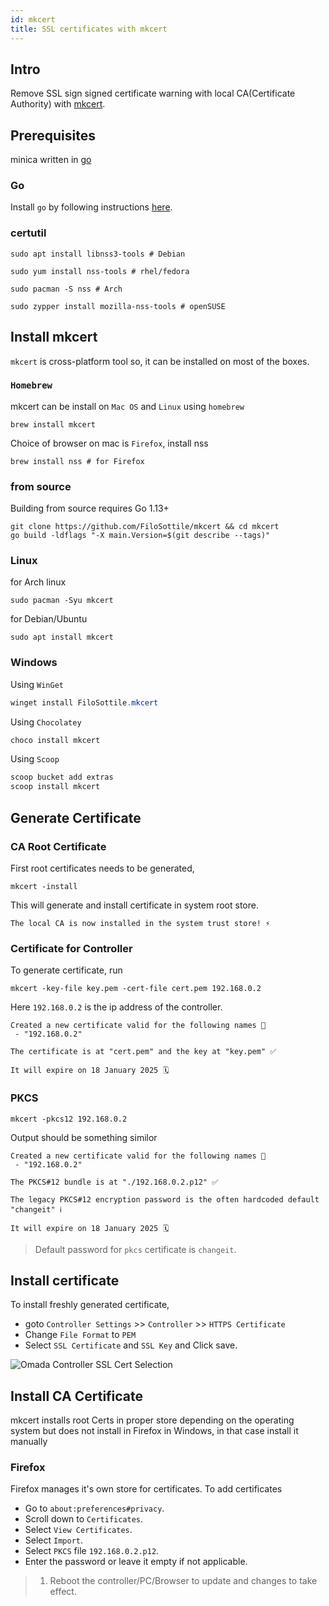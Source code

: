 ```yaml
---
id: mkcert
title: SSL certificates with mkcert
---
```


## Intro

Remove SSL sign signed certificate warning with local CA(Certificate Authority) with [mkcert](https://github.com/FiloSottile/mkcert).

## Prerequisites

minica written in [go](https://go.dev/)

### Go

Install `go` by following instructions [here](https://go.dev/doc/install).

### certutil

```shell
sudo apt install libnss3-tools # Debian

sudo yum install nss-tools # rhel/fedora
    
sudo pacman -S nss # Arch

sudo zypper install mozilla-nss-tools # openSUSE 
```

## Install mkcert

`mkcert` is cross-platform tool so, it can be installed on most of the boxes.

### `Homebrew`

mkcert can be install on `Mac OS` and `Linux` using `homebrew`

```shell
brew install mkcert
```

Choice of browser on mac is `Firefox`,  install nss

```shell
brew install nss # for Firefox
```

### from source

Building from source requires Go 1.13+

```shell
git clone https://github.com/FiloSottile/mkcert && cd mkcert
go build -ldflags "-X main.Version=$(git describe --tags)"
```

### Linux

for Arch linux

```shell
sudo pacman -Syu mkcert
```

for Debian/Ubuntu

```shell
sudo apt install mkcert
```

### Windows

Using `WinGet`

```powershell
winget install FiloSottile.mkcert
```

Using `Chocolatey`

```powershell
choco install mkcert
```

Using `Scoop`

```powershell
scoop bucket add extras
scoop install mkcert
```

## Generate Certificate

### CA Root Certificate

First root certificates needs to be generated,

```shell
mkcert -install
```

This will generate and install certificate in system root store.

```shell
The local CA is now installed in the system trust store! ⚡️
```

### Certificate for Controller

To generate certificate, run

```shell
mkcert -key-file key.pem -cert-file cert.pem 192.168.0.2
```

Here `192.168.0.2` is the ip address of the controller.

```shell
Created a new certificate valid for the following names 📜
 - "192.168.0.2"

The certificate is at "cert.pem" and the key at "key.pem" ✅

It will expire on 18 January 2025 🗓
```

### PKCS

```shell
mkcert -pkcs12 192.168.0.2
```

Output should be something similor

```shell
Created a new certificate valid for the following names 📜
 - "192.168.0.2"

The PKCS#12 bundle is at "./192.168.0.2.p12" ✅

The legacy PKCS#12 encryption password is the often hardcoded default "changeit" ℹ️

It will expire on 18 January 2025 🗓
```

> Default password for `pkcs` certificate is `changeit`.

## Install certificate

To install freshly generated certificate,

- goto `Controller Settings` >> `Controller` >> `HTTPS Certificate`
- Change `File Format` to `PEM`
- Select `SSL Certificate` and `SSL Key` and Click save.

![Omada Controller SSL Cert Selection](/img/omada-ssl-settings.png)

## Install CA Certificate

mkcert installs root Certs in proper store depending on the operating system but does not install in Firefox in Windows, in that case install it manually

### Firefox

Firefox manages it's own store for certificates. To add certificates

- Go to `about:preferences#privacy`.
- Scroll down to `Certificates`.
- Select `View Certificates`.
- Select `Import`.
- Select `PKCS` file `192.168.0.2.p12`.
- Enter the password or leave it empty if not applicable.

> 1. Reboot the controller/PC/Browser to update and changes to take effect.
